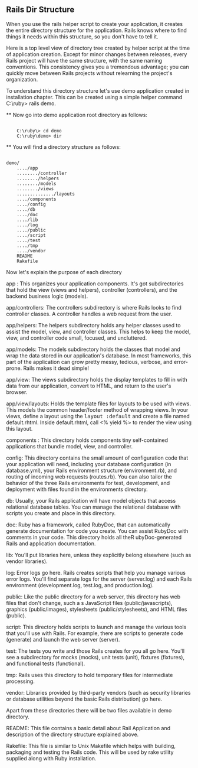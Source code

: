## Rails Dir Structure

When you use the rails helper script to create your application, it creates the entire directory structure for the application. Rails knows where to find things it needs within this structure, so you don't have to tell it.

Here is a top level view of directory tree created by helper script at the time of application creation. Except for minor changes between releases, every Rails project will have the same structure, with the same naming conventions. This consistency gives you a tremendous advantage; you can quickly move between Rails projects without relearning the project's organization.

To understand this directory structure let's use demo application created in installation chapter. This can be created using a simple helper command C:\ruby\> rails demo.

** Now go into demo application root directory as follows:

<code>
	C:\ruby\> cd demo
	C:\ruby\demo> dir
</code>

** You will find a directory structure as follows:

<code>
demo/
	..../app
	......../controller
	......../helpers
	......../models
	......../views
	............../layouts
	..../components
	..../config
	..../db
	..../doc
	..../lib
	..../log
	..../public
	..../script
	..../test
	..../tmp
	..../vendor
	README
	Rakefile
</code>

Now let's explain the purpose of each directory

app : This organizes your application components. It's got subdirectories that hold the view (views and helpers), controller (controllers), and the backend business logic (models).

app/controllers: The controllers subdirectory is where Rails looks to find controller classes. A controller handles a web request from the user.

app/helpers: The helpers subdirectory holds any helper classes used to assist the model, view, and controller classes. This helps to keep the model, view, and controller code small, focused, and uncluttered.

app/models: The models subdirectory holds the classes that model and wrap the data stored in our application's database. In most frameworks, this part of the application can grow pretty messy, tedious, verbose, and error-prone. Rails makes it dead simple!

app/view: The views subdirectory holds the display templates to fill in with data from our application, convert to HTML, and return to the user's browser.

app/view/layouts: Holds the template files for layouts to be used with views. This models the common header/footer method of wrapping views. In your views, define a layout using the <tt>layout :default</tt> and create a file named default.rhtml. Inside default.rhtml, call <% yield %> to render the view using this layout.

components : This directory holds components tiny self-contained applications that bundle model, view, and controller.

config: This directory contains the small amount of configuration code that your application will need, including your database configuration (in database.yml), your Rails environment structure (environment.rb), and routing of incoming web requests (routes.rb). You can also tailor the behavior of the three Rails environments for test, development, and deployment with files found in the environments directory.

db: Usually, your Rails application will have model objects that access relational database tables. You can manage the relational database with scripts you create and place in this directory.

doc: Ruby has a framework, called RubyDoc, that can automatically generate documentation for code you create. You can assist RubyDoc with comments in your code. This directory holds all theR ubyDoc-generated Rails and application documentation.

lib: You'll put libraries here, unless they explicitly belong elsewhere (such as vendor libraries).

log: Error logs go here. Rails creates scripts that help you manage various error logs. You'll find separate logs for the server (server.log) and each Rails environment (development.log, test.log, and production.log).

public: Like the public directory for a web server, this directory has web files that don't change, such a s JavaScript files (public/javascripts), graphics (public/images), stylesheets (public/stylesheets), and HTML files (public).

script: This directory holds scripts to launch and manage the various tools that you'll use with Rails. For example, there are scripts to generate code (generate) and launch the web server (server).

test: The tests you write and those Rails creates for you all go here. You'll see a subdirectory for mocks (mocks), unit tests (unit), fixtures (fixtures), and functional tests (functional).

tmp: Rails uses this directory to hold temporary files for intermediate processing.

vendor: Libraries provided by third-party vendors (such as security libraries or database utilities beyond the basic Rails distribution) go here.

Apart from these directories there will be two files available in demo directory.

README: This file contains a basic detail about Rail Application and description of the directory structure explained above.

Rakefile: This file is similar to Unix Makefile which helps with building, packaging and testing the Rails code. This will be used by rake utility supplied along with Ruby installation.


